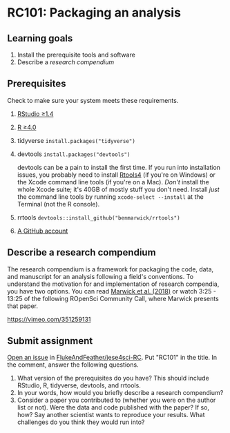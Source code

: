 # RC101: Packaging an analysis

## Learning goals

1.  Install the prerequisite tools and software
2.  Describe a *research compendium*

## Prerequisites

Check to make sure your system meets these requirements.

1.  [RStudio ≥1.4](https://www.rstudio.com/products/rstudio/download/)

2.  [R ≥4.0](https://cran.r-project.org/)

3.  tidyverse `install.packages("tidyverse")`

4.  devtools `install.packages("devtools")`

    devtools can be a pain to install the first time. If you run into installation issues, you probably need to install [Rtools4](https://cran.r-project.org/bin/windows/Rtools/) (if you're on Windows) or the Xcode command line tools (if you're on a Mac). *Don't* install the whole Xcode suite; it's 40GB of mostly stuff you don't need. Install *just* the command line tools by running `xcode-select --install` at the Terminal (not the R console).

5.  rrtools `devtools::install_github("benmarwick/rrtools")`

6.  [A GitHub account](https://github.com/join)

## Describe a research compendium

The research compendium is a framework for packaging the code, data, and manuscript for an analysis following a field's conventions. To understand the motivation for and implementation of research compendia, you have two options. You can read [Marwick et al. (2018)](Marwick%20et%20al.%20(2018).pdf) or watch 3:25 - 13:25 of the following ROpenSci Community Call, where Marwick presents that paper.

https://vimeo.com/351259131

## Submit assignment

[Open an issue](https://docs.github.com/en/issues/tracking-your-work-with-issues/quickstart) in [FlukeAndFeather/jese4sci-RC](https://github.com/FlukeAndFeather/jese4sci-RC). Put "RC101" in the title. In the comment, answer the following questions.

1.  What version of the prerequisites do you have? This should include RStudio, R, tidyverse, devtools, and rrtools.
2.  In your words, how would you briefly describe a research compendium?
3.  Consider a paper you contributed to (whether you were on the author list or not). Were the data and code published with the paper? If so, how? Say another scientist wants to reproduce your results. What challenges do you think they would run into?

